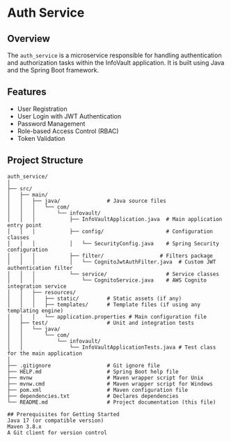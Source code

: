 # Auth Service

## Overview
The `auth_service` is a microservice responsible for handling authentication and 
authorization tasks within the InfoVault application. It is built using Java and the Spring Boot framework.

## Features
- User Registration
- User Login with JWT Authentication
- Password Management
- Role-based Access Control (RBAC)
- Token Validation

## Project Structure
```plaintext
auth_service/
│
├── src/
│   ├── main/
│   │   ├── java/               # Java source files
│   │   │   └── com/
│   │   │       └── infovault/
│   │   │           ├── InfoVaultApplication.java  # Main application entry point
│   │   │           ├── config/                    # Configuration classes
│   │   │           │   └── SecurityConfig.java    # Spring Security configuration
│   │   │           ├── filter/                  # Filters package
│   │   │           │   └── CognitoJwtAuthFilter.java  # Custom JWT authentication filter
│   │   │           └── service/                   # Service classes
│   │   │               └── CognitoService.java    # AWS Cognito integration service
│   │   ├── resources/
│   │   │   ├── static/         # Static assets (if any)
│   │   │   ├── templates/      # Template files (if using any templating engine)
│   │   │   └── application.properties # Main configuration file
│   ├── test/                   # Unit and integration tests
│   │   └── java/
│   │       └── com/
│   │           └── infovault/
│   │               └── InfoVaultApplicationTests.java # Test class for the main application
│
├── .gitignore                  # Git ignore file
├── HELP.md                     # Spring Boot help file
├── mvnw                        # Maven wrapper script for Unix
├── mvnw.cmd                    # Maven wrapper script for Windows
├── pom.xml                     # Maven configuration file
├── dependencies.txt            # Declares dependencies
└── README.md                   # Project documentation (this file)

## Prerequisites for Getting Started
Java 17 (or compatible version)
Maven 3.8.x
A Git client for version control

